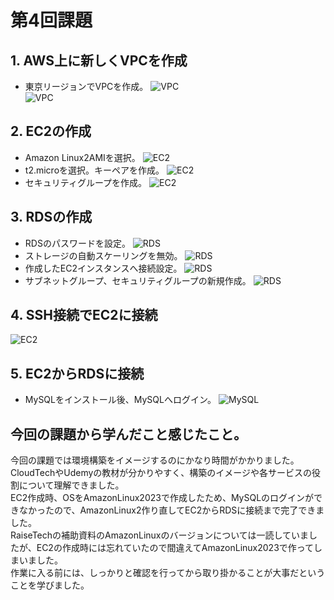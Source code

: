 # 第4回課題

## 1. AWS上に新しくVPCを作成 
  - 東京リージョンでVPCを作成。
  ![VPC](images/lecture04/VPC-1.png)  
  ![VPC](images/lecture04/VPC-2.png)  

## 2. EC2の作成  
  - Amazon Linux2AMIを選択。
  ![EC2](images/lecture04/EC2-1.png)  
  - t2.microを選択。キーペアを作成。
  ![EC2](images/lecture04/EC2-2.png)
  - セキュリティグループを作成。
  ![EC2](images/lecture04/EC2-3.png)

## 3. RDSの作成  
  - RDSのパスワードを設定。
  ![RDS](images/lecture04/RDS-1.png)  
  - ストレージの自動スケーリングを無効。
  ![RDS](images/lecture04/RDS-2.png)
  - 作成したEC2インスタンスへ接続設定。
  ![RDS](images/lecture04/RDS-3.png)  
  - サブネットグループ、セキュリティグループの新規作成。
  ![RDS](images/lecture04/RDS-4.png)

## 4. SSH接続でEC2に接続  
  ![EC2](images/lecture04/EC2.png)  
  
## 5. EC2からRDSに接続  
  - MySQLをインストール後、MySQLへログイン。
  ![MySQL](images/lecture04/MySQL.png)


## 今回の課題から学んだこと感じたこと。  
今回の課題では環境構築をイメージするのにかなり時間がかかりました。  
CloudTechやUdemyの教材が分かりやすく、構築のイメージや各サービスの役割について理解できました。  
EC2作成時、OSをAmazonLinux2023で作成したため、MySQLのログインができなかったので、AmazonLinux2作り直してEC2からRDSに接続まで完了できました。  
RaiseTechの補助資料のAmazonLinuxのバージョンについては一読していましたが、EC2の作成時には忘れていたので間違えてAmazonLinux2023で作ってしまいました。  
作業に入る前には、しっかりと確認を行ってから取り掛かることが大事だということを学びました。
